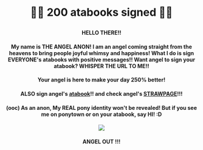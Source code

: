 # <p align="center"> 🎊🎊 200 atabooks signed 🎊🎊

#### <p align="center"> HELLO THERE!!
#### <p align="center"> My name is THE ANGEL ANON! I am an angel coming straight from the heavens to bring people joyful whimsy and happiness! What I do is sign EVERYONE's atabooks with positive messages!! Want angel to sign your atabook? WHISPER THE URL TO ME!!
#### <p align="center"> Your angel is here to make your day 250% better!
#### <p align="center"> ALSO sign angel's [atabook](https://angel-anon.atabook.org/?page=1)!! and check angel's [STRAWPAGE](https://angel-anon.straw.page/)!!!
#### <p align="center"> (ooc) As an anon, My REAL pony identity won't be revealed! But if you see me on ponytown or on your atabook, say HI! :D
#### <p align="center"> ![](https://files.catbox.moe/31stfv.png)
#### <p align="center"> ANGEL OUT !!!
